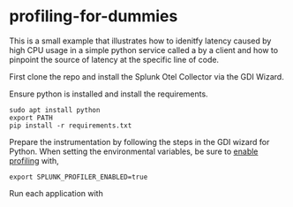 # profiling-for-dummies

This is a small example that illustrates how to idenitfy latency caused by high CPU usage in a simple python service called a by a client and how to pinpoint the source of latency at the specific line of code.

First clone the repo and install the Splunk Otel Collector via the GDI Wizard.

Ensure python is installed and install the requirements.

```
sudo apt install python
export PATH
pip install -r requirements.txt
```

Prepare the instrumentation by following the steps in the GDI wizard for Python. When setting the environmental variables, be sure to [enable profiling](https://docs.splunk.com/observability/en/gdi/get-data-in/application/python/instrumentation/instrument-python-application.html#activate-alwayson-profiling) with,

```
export SPLUNK_PROFILER_ENABLED=true
```

Run each application with 
